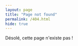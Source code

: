 ```yaml
---
layout: page
title: "Page not found"
permalink: /404.html
hide: true
---
```

Désolé, cette page n'existe pas !